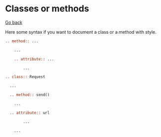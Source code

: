 # Classes or methods

[Go back](..)

Here some syntax if you want to document a class
or a method with style.

```rest
.. method:: ...

	...

	.. attribute:: ...

		...

.. class:: Request

  ...

  .. method:: send()

    ...

  .. attribute:: url

		...

	...
```